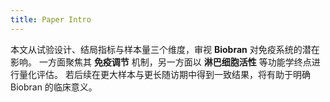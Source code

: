 ```yaml
---
title: Paper Intro
---
```

本文从试验设计、结局指标与样本量三个维度，审视 **Biobran** 对免疫系统的潜在影响。
一方面聚焦其 **免疫调节** 机制，另一方面以 **淋巴细胞活性** 等功能学终点进行量化评估。
若后续在更大样本与更长随访期中得到一致结果，将有助于明确 Biobran 的临床意义。
